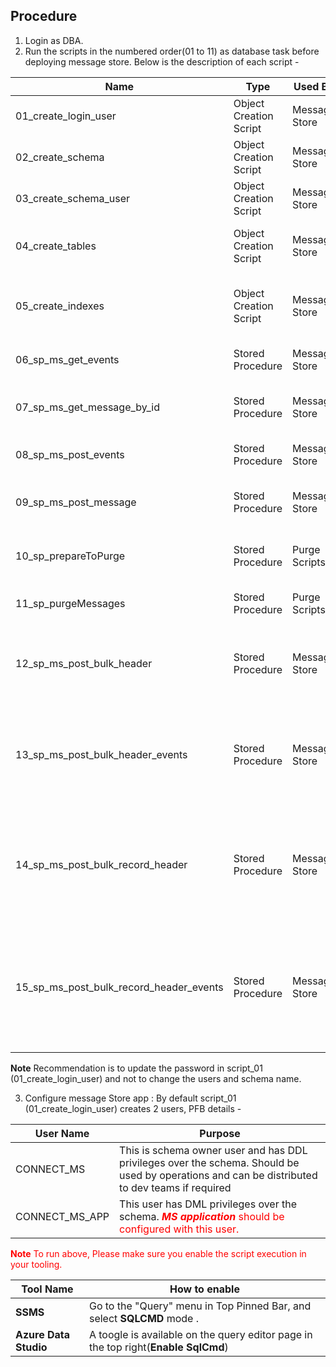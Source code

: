 ## Procedure 

1. Login as DBA.
2. Run the scripts in the numbered order(01 to 11) as database task before deploying message store. 
Below is the description of each script - 

| Name | Type | Used By | Description|
|---|---|---|---|
01_create_login_user | Object Creation Script | Message Store | Creates login user |
02_create_schema | Object Creation Script | Message Store | Creates MS Schema |
03_create_schema_user | Object Creation Script | Message Store | Creates schema user |
04_create_tables | Object Creation Script | Message Store | Create tables within schema |
05_create_indexes | Object Creation Script | Message Store | Creates required indexes within schema |
06_sp_ms_get_events | Stored Procedure | Message Store | Used by get Event operation |
07_sp_ms_get_message_by_id | Stored Procedure | Message Store | Used by get message operation |
08_sp_ms_post_events | Stored Procedure | Message Store | Used by post events operation |
09_sp_ms_post_message | Stored Procedure | Message Store | Used by post message operation |
10_sp_prepareToPurge | Stored Procedure | Purge Scripts | Used for marking to be purged records |
11_sp_purgeMessages | Stored Procedure | Purge Scripts | Used for deleting the records |
12_sp_ms_post_bulk_header | Stored Procedure | Message Store | Used by post bulk header operation, adds the header |
13_sp_ms_post_bulk_header_events | Stored Procedure | Message Store | Used by post bulk event operation, adds the event against header |
14_sp_ms_post_bulk_record_header | Stored Procedure | Message Store | Used by record header operation, adds record header against the bulk header |
15_sp_ms_post_bulk_record_header_events | Stored Procedure | Message Store | Used by record event operation, adds record event against record header |

**Note** Recommendation is to update the password in script_01 (01_create_login_user) and not to change the users and schema name. 

3. Configure message Store app : By default script_01 (01_create_login_user) creates 2 users, PFB details - 

| User Name | Purpose | 
|---|---|
| CONNECT_MS | This is schema owner user and has DDL privileges over the schema. Should be used by operations and can be distributed to dev teams if required |
| CONNECT_MS_APP | This user has DML privileges over the schema. <span style="color:red"> ***MS application*** <span>should be configured with this user. | 


<span style="color:red">  **Note** <span style="color:red">  To run above, Please make sure you enable the script execution in your tooling. 

| Tool Name | How to enable| 
|---|---|
| **SSMS** | Go to the "Query" menu in Top Pinned Bar, and select **SQLCMD** mode . |
| **Azure Data Studio** | A toogle is available on the query editor page in the top right(**Enable SqlCmd**) |
